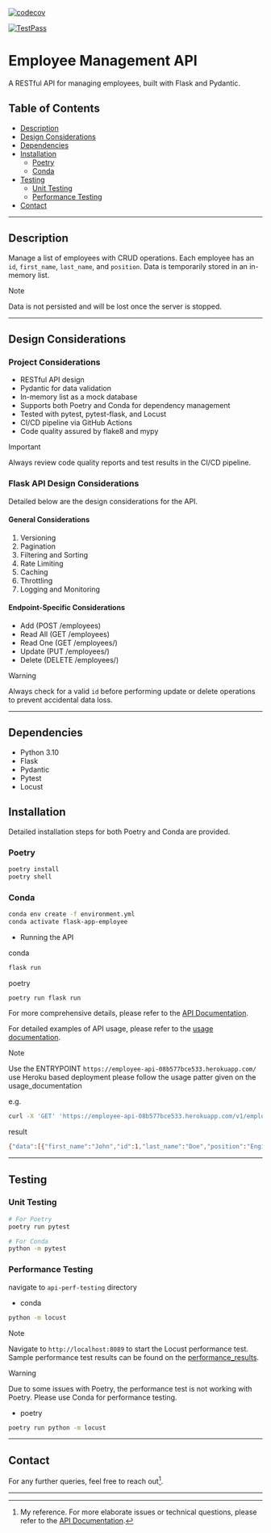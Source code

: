 [![codecov](https://codecov.io/github/thiwankajayasiri/flask-api/graph/badge.svg?token=C1YSBULP4C)](https://codecov.io/github/thiwankajayasiri/flask-api)

[![TestPass](https://github.com/thiwankajayasiri/flask-api/actions/workflows/test.yml/badge.svg)](https://github.com/thiwankajayasiri/flask-api/actions/workflows/test.yml)

# Employee Management API

A RESTful API for managing employees, built with Flask and Pydantic.

## Table of Contents

- [Description](#description)
- [Design Considerations](#design-considerations)
- [Dependencies](#dependencies)
- [Installation](#installation)
  - [Poetry](#poetry)
  - [Conda](#conda)
- [Testing](#testing)
  - [Unit Testing](#unit-testing)
  - [Performance Testing](#performance-testing)
- [Contact](#contact)

---

## Description

Manage a list of employees with CRUD operations. Each employee has an `id`, `first_name`, `last_name`, and `position`. Data is temporarily stored in an in-memory list.

> [!NOTE]
> Data is not persisted and will be lost once the server is stopped.

---

## Design Considerations

### Project Considerations

- RESTful API design
- Pydantic for data validation
- In-memory list as a mock database
- Supports both Poetry and Conda for dependency management
- Tested with pytest, pytest-flask, and Locust
- CI/CD pipeline via GitHub Actions
- Code quality assured by flake8 and mypy

> [!IMPORTANT]
> Always review code quality reports and test results in the CI/CD pipeline.

### Flask API Design Considerations

Detailed below are the design considerations for the API.

#### General Considerations

1. Versioning
2. Pagination
3. Filtering and Sorting
4. Rate Limiting
5. Caching
6. Throttling
7. Logging and Monitoring

#### Endpoint-Specific Considerations

- Add (POST /employees)
- Read All (GET /employees)
- Read One (GET /employees/<id>)
- Update (PUT /employees/<id>)
- Delete (DELETE /employees/<id>)

> [!WARNING]
> Always check for a valid `id` before performing update or delete operations to prevent accidental data loss.

---

## Dependencies

- Python 3.10
- Flask
- Pydantic
- Pytest
- Locust

## Installation

Detailed installation steps for both Poetry and Conda are provided.

### Poetry

```bash
poetry install
poetry shell
```

### Conda

```bash
conda env create -f environment.yml
conda activate flask-app-employee
```

- Running the API

conda
```bash
flask run
```

poetry
```bash
poetry run flask run
```

For more comprehensive details, please refer to the [API Documentation](https://thiwankajayasiri.github.io/flask-api/app.html).

For detailed examples of API usage, please refer to the [usage documentation](api_usage.md).

> [!NOTE]
> Use the ENTRYPOINT `https://employee-api-08b577bce533.herokuapp.com/` use Heroku based deployment
please follow the usage patter given on the usage_documentation

e.g.

```bash
curl -X 'GET' 'https://employee-api-08b577bce533.herokuapp.com/v1/employees'
```

result 

```bash
{"data":[{"first_name":"John","id":1,"last_name":"Doe","position":"Engineer"},{"first_name":"Jane","id":2,"last_name":"Doe","position":"Manager"},{"first_name":"Mike","id":3,"last_name":"Johnson","position":"Developer"}],"meta":{"page":1,"per_page":10,"total_employees":3}}
```

---

## Testing

### Unit Testing

```bash
# For Poetry
poetry run pytest

# For Conda
python -m pytest
```

### Performance Testing

navigate to ```api-perf-testing``` directory

- conda 

```bash
python -m locust
```

> [!NOTE]
> Navigate to `http://localhost:8089` to start the Locust performance test.
Sample performance test results can be found on the [performance_results](https://thiwankajayasiri.github.io/flask-api/report.html).


> [!WARNING]
> Due to some issues with Poetry, the performance test is not working with Poetry. Please use Conda for performance testing.

- poetry
```bash
poetry run python -m locust
```

---

## Contact

For any further queries, feel free to reach out[^1].

---

[^1]: My reference. For more elaborate issues or technical questions, please refer to the [API Documentation](https://thiwankajayasiri.github.io/flask-api/app.html).
